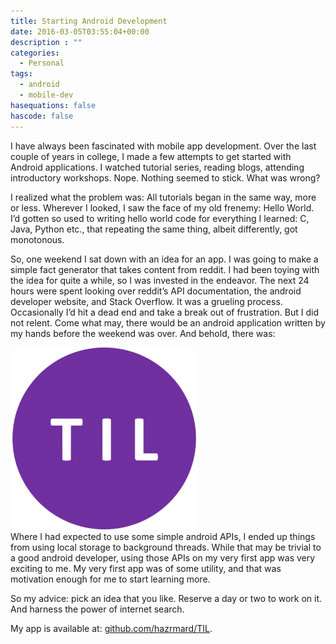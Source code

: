 ```yaml
---
title: Starting Android Development
date: 2016-03-05T03:55:04+00:00
description : ""
categories:
  - Personal
tags:
  - android
  - mobile-dev
hasequations: false
hascode: false
---
```

I have always been fascinated with mobile app development. Over the last couple of years in college, I made a few attempts to get started with Android applications. I watched tutorial series, reading blogs, attending introductory workshops. Nope. Nothing seemed to stick. What was wrong?<!--more-->

I realized what the problem was: All tutorials began in the same way, more or less. Wherever I looked, I saw the face of my old frenemy: Hello World. I&#8217;d gotten so used to writing hello world code for everything I learned: C, Java, Python etc., that repeating the same thing, albeit differently, got monotonous.

So, one weekend I sat down with an idea for an app. I was going to make a simple fact generator that takes content from reddit. I had been toying with the idea for quite a while, so I was invested in the endeavor. The next 24 hours were spent looking over reddit&#8217;s API documentation, the android developer website, and Stack Overflow. It was a grueling process. Occasionally I&#8217;d hit a dead end and take a break out of frustration. But I did not relent. Come what may, there would be an android application written by my hands before the weekend was over. And behold, there was:  

![TIL - icon](/img/wp-content/til.png)  
Where I had expected to use some simple android APIs, I ended up things from using local storage to background threads. While that may be trivial to a good android developer, using those APIs on my very first app was very exciting to me. My very first app was of some utility, and that was motivation enough for me to start learning more.

So my advice: pick an idea that you like. Reserve a day or two to work on it. And harness the power of internet search.

My app is available at: <a href="https://github.com/hazrmard/TIL" target="_blank">github.com/hazrmard/TIL</a>.
